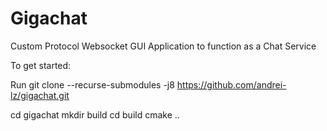 # Gigachat
Custom Protocol Websocket GUI Application to function as a Chat Service

To get started:

Run
git clone  --recurse-submodules -j8 https://github.com/andrei-lz/gigachat.git

cd gigachat
mkdir build
cd build
cmake ..


